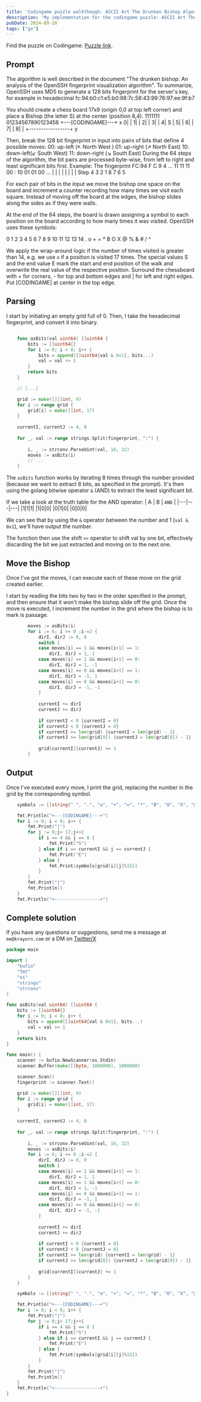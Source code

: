 ```yaml
---
title: 'Codingame puzzle walkthough: ASCII Art The Drunken Bishop Algorithm'
description: 'My implementation for the codingame puzzle: ASCII Art The Drunken Bishop Algorithm in golang'
pubDate: 2024-09-20
tags: ["go"]
---
```


Find the puzzle on Codingame: [Puzzle link](https://www.codingame.com/ide/puzzle/ascii-art-the-drunken-bishop-algorithm).

## Prompt 

The algorithm is well described in the document "The drunken bishop: An analysis of the OpenSSH fingerprint visualization algorithm".
To summarize, OpenSSH uses MD5 to generate a 128 bits fingerprint for the server's key, for example in hexadecimal
fc:94:b0:c1:e5:b0:98:7c:58:43:99:76:97:ee:9f:b7

You should create a chess board 17x9 (origin 0,0 at top left corner) and place a Bishop (the letter S) at the center (position 8,4).
            1111111
  01234567890123456
 +---[CODINGAME]---+ x
0|                 |
1|                 |
2|                 |
3|                 |
4|        S        |
5|                 |
6|                 |
7|                 |
8|                 |
 +-----------------+
 y

Then, break the 128 bit fingerprint in input into pairs of bits that define 4 possible moves:
00: up-left (↖ North West )
01: up-right (↗ North East)
10: down-left(↙ South West)
11: down-right (↘ South East)
During the 64 steps of the algorithm, the bit pairs are processed byte-wise, from left to right and least significant bits first.
Example: The fingerprint FC:94
       F     C       9     4   ...
     11 11 11 00 : 10 01 01 00 ...
      |  |  |  |    |  |  |  |
Step  4  3  2  1    8  7  6  5

For each pair of bits in the input we move the bishop one space on the board and increment a counter recording how many times we visit each square. Instead of moving off the board at the edges, the bishop slides along the sides as if they were walls. 

At the end of the 64 steps, the board is drawn assigning a symbol to each position on the board according to how many times it was visited. OpenSSH uses these symbols:

0  1  2  3  4  5  6  7  8  9  10 11 12 13 14
   .  o  +  =  *  B  O  X  @  %  &  #  /  ^

We apply the wrap-around logic if the number of times visited is greater than 14, e.g. we use `o` if a position is visited 17 times.
The special values S and the end value E mark the start and end position of the walk and overwrite the real value of the respective position. Surround the chessboard with + for corners, - for top and bottom edges and | for left and right edges. Put [CODINGAME] at center in the top edge.


## Parsing 

I start by initiating an empty grid full of 0. Then, I take the hexadecimal fingerprint, and convert it into binary.

```go

	func asBits(val uint64) []uint64 {
		bits := []uint64{}
		for i := 0; i < 8; i++ {
			bits = append([]uint64{val & 0x1}, bits...)
			val = val >> 1
		}
		return bits
	}

	// [...]

	grid := make([][]int, 9)
	for i := range grid {
		grid[i] = make([]int, 17)
	}
    
    currentI, currentJ := 4, 8
    
    for _, val := range strings.Split(fingerprint, ":") {
        
        i, _ := strconv.ParseUint(val, 16, 32)
        moves := asBits(i)
		// ...
	}
```

The `asBits` function works by iterating 8 times through the number provided (because we want to extract 8 bits, as specified in the prompt).
It's then using the golang bitwise operator `&` (AND) to extract the least significant bit. 

If we take a look at the truth table for the AND operator:
| A | B | `AND` |
|---|---|---|
|1|1|1|
|1|0|0|
|0|1|0|
|0|0|0|

We can see that by using the `&` operator between the number and 1 (`val & 0x1`), we'll have output the number.

The function then use the shift `>>` operator to shift val by one bit, effectively discarding the bit we just extracted and moving on to the next one.

## Move the Bishop

Once I've got the moves, I can execute each of these move on the grid created earlier.
 
I start by reading the bits two by two in the order specified in the prompt, and then ensure that it won't make the bishop slide off the grid. 
Once the move is executed, I increment the number in the grid where the bishop is to mark is passage.

```go
        moves := asBits(i)
        for i := 6; i >= 0 ;i-=2 {
            dirI, dirJ := 0, 0
            switch {
            case moves[i] == 1 && moves[i+1] == 1:
                dirI, dirJ = 1, 1
            case moves[i] == 1 && moves[i+1] == 0:
                dirI, dirJ = 1, -1
            case moves[i] == 0 && moves[i+1] == 1:
                dirI, dirJ = -1, 1
            case moves[i] == 0 && moves[i+1] == 0:
                dirI, dirJ = -1, -1
            }
    
            currentI += dirI
            currentJ += dirJ
            
            if currentI < 0 {currentI = 0}
            if currentJ < 0 {currentJ = 0}
            if currentI >= len(grid) {currentI = len(grid) - 1}
            if currentJ >= len(grid[0]) {currentJ = len(grid[0]) - 1}
            
            grid[currentI][currentJ] += 1
        }
```

## Output

Once I've executed every move, I print the grid, replacing the number in the grid by the corresponding symbol.

```go
    symbols := []string{" ", ".", "o", "+", "=", "*", "B", "O", "X", "@", "%", "&", "#", "/", "^"}

	fmt.Println("+---[CODINGAME]---+")
    for i := 0; i < 9; i++ {
        fmt.Print("|")
        for j := 0;j< 17;j++{
            if i == 4 && j == 8 {
                fmt.Print("S")
            } else if i == currentI && j == currentJ {
                fmt.Print("E")
            } else {
                fmt.Print(symbols[grid[i][j]%15])
            }
        }
        fmt.Print("|")
        fmt.Println()
    }    
    fmt.Println("+-----------------+")
```

## Complete solution

If you have any questions or suggestions, send me a message at `me@krayorn.com` or a DM on [Twitter/X](https://x.com/Krayorn)

```go
package main

import (
	"bufio"
	"fmt"
	"os"
    "strings"
    "strconv"
)

func asBits(val uint64) []uint64 {
    bits := []uint64{}
    for i := 0; i < 8; i++ {
        bits = append([]uint64{val & 0x1}, bits...)
        val = val >> 1
    }
    return bits
}

func main() {
	scanner := bufio.NewScanner(os.Stdin)
	scanner.Buffer(make([]byte, 1000000), 1000000)

	scanner.Scan()
	fingerprint := scanner.Text()

	grid := make([][]int, 9)
	for i := range grid {
		grid[i] = make([]int, 17)
	}
    
    currentI, currentJ := 4, 8
    
    for _, val := range strings.Split(fingerprint, ":") {
        
        i, _ := strconv.ParseUint(val, 16, 32)
        moves := asBits(i)
        for i := 6; i >= 0 ;i-=2 {
            dirI, dirJ := 0, 0
            switch {
            case moves[i] == 1 && moves[i+1] == 1:
                dirI, dirJ = 1, 1
            case moves[i] == 1 && moves[i+1] == 0:
                dirI, dirJ = 1, -1
            case moves[i] == 0 && moves[i+1] == 1:
                dirI, dirJ = -1, 1
            case moves[i] == 0 && moves[i+1] == 0:
                dirI, dirJ = -1, -1
            }
    
            currentI += dirI
            currentJ += dirJ
            
            if currentI < 0 {currentI = 0}
            if currentJ < 0 {currentJ = 0}
            if currentI >= len(grid) {currentI = len(grid) - 1}
            if currentJ >= len(grid[0]) {currentJ = len(grid[0]) - 1}
            
            grid[currentI][currentJ] += 1
        }
    }

    symbols := []string{" ", ".", "o", "+", "=", "*", "B", "O", "X", "@", "%", "&", "#", "/", "^"}

	fmt.Println("+---[CODINGAME]---+")
    for i := 0; i < 9; i++ {
        fmt.Print("|")
        for j := 0;j< 17;j++{
            if i == 4 && j == 8 {
                fmt.Print("S")
            } else if i == currentI && j == currentJ {
                fmt.Print("E")
            } else {
                fmt.Print(symbols[grid[i][j]%15])
            }
        }
        fmt.Print("|")
        fmt.Println()
    }    
    fmt.Println("+-----------------+")
}
```
